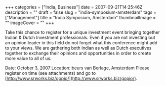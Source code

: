 +++
categories = ["India, Business"]
date = 2007-09-21T14:25:46Z
description = ""
draft = false
slug = "india-symposium-amsterdam"
tags = ["Management"]
title = "India Symposium, Amsterdam"
thumbnailImage = ""
imageCover = ""
+++


Take this chance to register for a unique investment event bringing together Indian & Dutch Investment professionals. Even if you are not investing but an opinion leader in this field do not forget what this conference might add to your views. We are gathering both Indian as well as Dutch executives together to exchange their opinions and opportunities in order to create more value to all of us.  
 
Date: October 3, 2007 Location: beurs van Berlage, Amsterdam Please register on time (see attachments) and go to [http://www.srworks.biz/gopio/](http://www.srworks.biz/gopio/).

